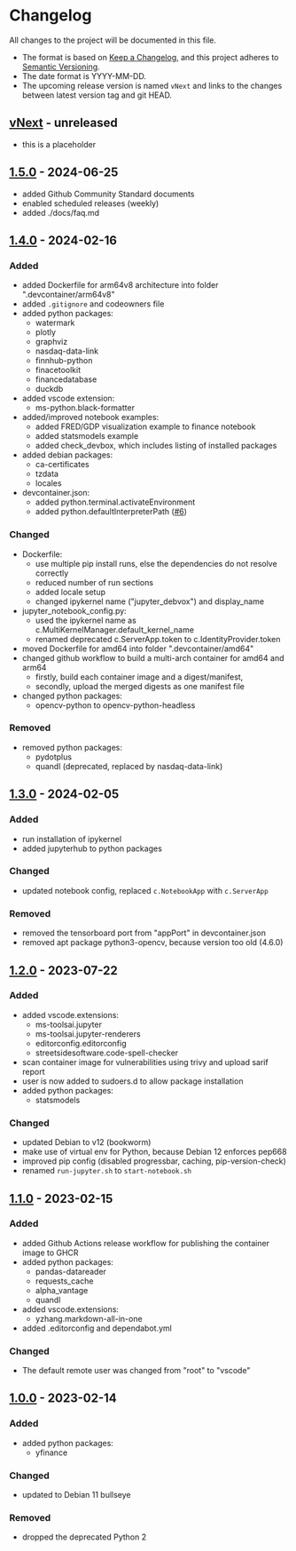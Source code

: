 # Changelog

All changes to the project will be documented in this file.

- The format is based on [Keep a Changelog](https://keepachangelog.com/en/1.1.0/),
and this project adheres to [Semantic Versioning](https://semver.org/spec/v2.0.0.html).
- The date format is YYYY-MM-DD.
- The upcoming release version is named `vNext` and links to the changes between latest version tag and git HEAD.

## [vNext] - unreleased

- this is a placeholder

## [1.5.0] - 2024-06-25

- added Github Community Standard documents
- enabled scheduled releases (weekly)
- added ./docs/faq.md

## [1.4.0] - 2024-02-16

### Added

- added Dockerfile for arm64v8 architecture into folder ".devcontainer/arm64v8"
- added `.gitignore` and codeowners file
- added python packages:
  - watermark
  - plotly
  - graphviz
  - nasdaq-data-link
  - finnhub-python
  - finacetoolkit
  - financedatabase
  - duckdb
- added vscode extension:
  - ms-python.black-formatter
- added/improved notebook examples:
  - added FRED/GDP visualization example to finance notebook
  - added statsmodels example
  - added check_devbox, which includes listing of installed packages
- added debian packages:
  - ca-certificates
  - tzdata
  - locales
- devcontainer.json:
  - added python.terminal.activateEnvironment
  - added python.defaultInterpreterPath ([#6](https://github.com/jakoch/jupyter-devbox/issues/6))

### Changed

- Dockerfile:
  - use multiple pip install runs, else the dependencies do not resolve correctly
  - reduced number of run sections
  - added locale setup
  - changed ipykernel name ("jupyter_debvox") and display_name
- jupyter_notebook_config.py:
  - used the ipykernel name as c.MultiKernelManager.default_kernel_name
  - renamed deprecated c.ServerApp.token to c.IdentityProvider.token
- moved Dockerfile for amd64 into folder ".devcontainer/amd64"
- changed github workflow to build a multi-arch container for amd64 and arm64
  - firstly, build each container image and a digest/manifest,
  - secondly, upload the merged digests as one manifest file
- changed python packages:
  - opencv-python to opencv-python-headless

### Removed

- removed python packages:
  - pydotplus
  - quandl (deprecated, replaced by nasdaq-data-link)

## [1.3.0] - 2024-02-05

### Added

- run installation of ipykernel
- added jupyterhub to python packages

### Changed

- updated notebook config, replaced `c.NotebookApp` with `c.ServerApp`

### Removed

- removed the tensorboard port from "appPort" in devcontainer.json
- removed apt package python3-opencv, because version too old (4.6.0)

## [1.2.0] - 2023-07-22

### Added

- added vscode.extensions:
  - ms-toolsai.jupyter
  - ms-toolsai.jupyter-renderers
  - editorconfig.editorconfig
  - streetsidesoftware.code-spell-checker
- scan container image for vulnerabilities using trivy and upload sarif report
- user is now added to sudoers.d to allow package installation
- added python packages:
  - statsmodels

### Changed

- updated Debian to v12 (bookworm)
- make use of virtual env for Python, because Debian 12 enforces pep668
- improved pip config (disabled progressbar, caching, pip-version-check)
- renamed `run-jupyter.sh` to `start-notebook.sh`

## [1.1.0] - 2023-02-15

### Added

- added Github Actions release workflow for publishing the container image to GHCR
- added python packages:
  - pandas-datareader
  - requests_cache
  - alpha_vantage
  - quandl
- added vscode.extensions:
  - yzhang.markdown-all-in-one
- added .editorconfig and dependabot.yml

### Changed

- The default remote user was changed from "root" to "vscode"

## [1.0.0] - 2023-02-14

### Added

- added python packages:
  - yfinance

### Changed

- updated to Debian 11 bullseye

### Removed

- dropped the deprecated Python 2

<!-- Section for Reference Links -->

[vNext]: https://github.com/jakoch/jupyter-devbox/compare/v1.5.0...HEAD
[1.5.0]: https://github.com/jakoch/jupyter-devbox/compare/v1.4.0...v1.5.0
[1.4.0]: https://github.com/jakoch/jupyter-devbox/compare/v1.3.0...v1.4.0
[1.3.0]: https://github.com/jakoch/jupyter-devbox/compare/v1.2.0...v1.3.0
[1.2.0]: https://github.com/jakoch/jupyter-devbox/compare/v1.1.0...v1.2.0
[1.1.0]: https://github.com/jakoch/jupyter-devbox/compare/v1.0.0...v1.1.0
[1.0.0]: https://github.com/jakoch/jupyter-devbox/releases/tag/v1.0.0
